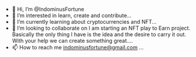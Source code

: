 - 👋 Hi, I’m @IndominusFortune
- 👀 I’m interested in learn, create and contribute...
- 🌱 I’m currently learning about cryptocurrencies and NFT...
- 💞️ I’m looking to collaborate on I am starting an NFT play to Earn project.  Basically the only thing I have is the idea and the desire to carry it out.  With your help we can create something great....
- 📫 How to reach me indominusfortune@gmail.com ...

<!---
IndominusFortune/IndominusFortune is a ✨ special ✨ repository because its `README.md` (this file) appears on your GitHub profile.
You can click the Preview link to take a look at your changes.
--->
